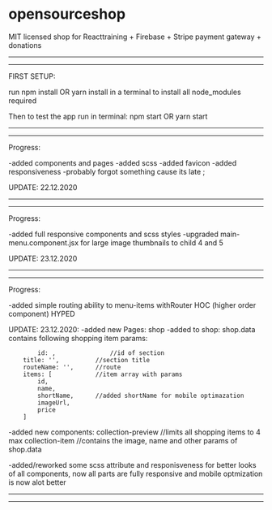 # opensourceshop
MIT licensed shop for Reacttraining + Firebase + Stripe payment gateway + donations

-------------------------------------------------------------------
-------------------------------------------------------------------
FIRST SETUP:

run 
npm install OR yarn install
in a terminal to install all node_modules required

Then to test the app run in terminal:
npm start  OR yarn start

-------------------------------------------------------------------
-------------------------------------------------------------------

Progress:

-added components and pages
-added scss
-added favicon
-added responsiveness
-probably forgot something cause its late ;

UPDATE: 22.12.2020

-------------------------------------------------------------------
-------------------------------------------------------------------

Progress:

-added full responsive components and scss styles
-upgraded main-menu.component.jsx for large image thumbnails to child 4 and 5

UPDATE: 23.12.2020

-------------------------------------------------------------------
-------------------------------------------------------------------
Progress:

-added simple routing ability to menu-items withRouter HOC (higher order component)
HYPED

UPDATE: 23.12.2020:
-added new Pages:
    shop
-added to shop:
   shop.data 
    contains following shopping item params:
        
        	id: ,               //id of section
		title: '',          //section title
		routeName: '',      //route
		items: [            //item array with params
            id, 
            name, 
            shortName,      //added shortName for mobile optimazation
            imageUrl, 
            price
        ]
-added new components:
    collection-preview      //limits all shopping items to 4 max
    collection-item         //contains the image, name and other params of shop.data

-added/reworked some scss attribute and responisveness for better looks of all components, now all parts are fully responsive and mobile   optmization is now alot better

-------------------------------------------------------------------
-------------------------------------------------------------------
